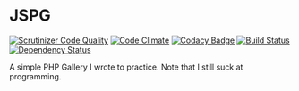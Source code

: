 # JSPG

[![Scrutinizer Code Quality](https://scrutinizer-ci.com/g/deadda7a/JSPG/badges/quality-score.png?b=master)](https://scrutinizer-ci.com/g/deadda7a/JSPG/?branch=master)
[![Code Climate](https://codeclimate.com/github/deadda7a/JSPG/badges/gpa.svg)](https://codeclimate.com/github/deadda7a/JSPG)
[![Codacy Badge](https://api.codacy.com/project/badge/Grade/9328c3f4da534dcc99167c01765dfe0f)](https://www.codacy.com/app/deadda7a/JSPG?utm_source=github.com&amp;utm_medium=referral&amp;utm_content=deadda7a/JSPG&amp;utm_campaign=Badge_Grade)
[![Build Status](https://travis-ci.org/deadda7a/JSPG.svg?branch=master)](https://travis-ci.org/deadda7a/JSPG)
[![Dependency Status](https://www.versioneye.com/user/projects/58b56fd0a512bd00419f232f/badge.svg?style=flat-square)](https://www.versioneye.com/user/projects/58b56fd0a512bd00419f232f)

A simple PHP Gallery I wrote to practice. Note that I still suck at programming.